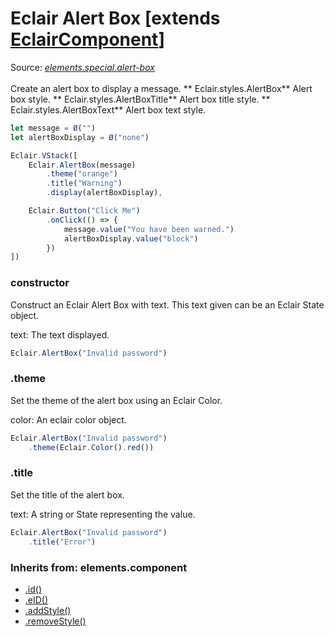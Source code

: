 # Eclair Alert Box [extends [EclairComponent](https://github.com/SamGarlick/Eclair/tree/main/docs/elements/component.md)]
Source: [_elements.special.alert-box_](https://github.com/SamGarlick/Eclair/tree/main/src/elements/special/alert-box.js)<br/><br/>
Create an alert box to display a message.
**
Eclair.styles.AlertBox**  Alert box style.
**
Eclair.styles.AlertBoxTitle**  Alert box title style.
**
Eclair.styles.AlertBoxText**  Alert box text style.
```javascript
let message = Ø("")
let alertBoxDisplay = Ø("none")

Eclair.VStack([
    Eclair.AlertBox(message)
        .theme("orange")
        .title("Warning")
        .display(alertBoxDisplay),

    Eclair.Button("Click Me")
        .onClick(() => {
            message.value("You have been warned.")
            alertBoxDisplay.value("block")
        })
])
```
### constructor
Construct an Eclair Alert Box with text. This text given can be an Eclair State object.

text: The text displayed.
```javascript
Eclair.AlertBox("Invalid password")
```
### .theme
Set the theme of the alert box using an Eclair Color.

color: An eclair color object.
```javascript
Eclair.AlertBox("Invalid password")
    .theme(Eclair.Color().red())
```
### .title
Set the title of the alert box.

text: A string or State representing the value.
```javascript
Eclair.AlertBox("Invalid password")
    .title("Error")
```

### Inherits from: elements.component
 - [.id()](https://github.com/SamGarlick/Eclair/tree/main/docs/elements/component.md#id)
 - [.eID()](https://github.com/SamGarlick/Eclair/tree/main/docs/elements/component.md#eID)
 - [.addStyle()](https://github.com/SamGarlick/Eclair/tree/main/docs/elements/component.md#addStyle)
 - [.removeStyle()](https://github.com/SamGarlick/Eclair/tree/main/docs/elements/component.md#removeStyle)